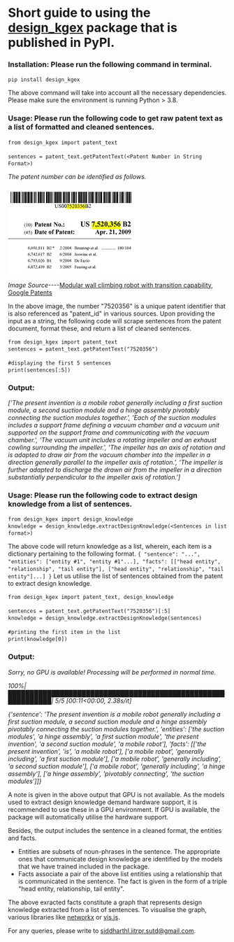 # Short guide to using the **[design_kgex](https://pypi.org/project/design-kgex/ "design_kgex")** package that is published in PyPI.

### Installation: Please run the following command in terminal.
```
pip install design_kgex
```

The above command will take into account all the necessary dependencies. Please make sure the environment is running Python > 3.8.

### Usage: Please run the following code to get raw patent text as a list of formatted and cleaned sentences.
```
from design_kgex import patent_text

sentences = patent_text.getPatentText(<Patent Number in String Format>)
```
*The patent number can be identified as follows.*

![image](./patent_number.JPG)

*Image Source*----[Modular wall climbing robot with transition capability, Google Patents](https://patents.google.com/patent/US7520356 "Google Patents") 

In the above image, the number "7520356" is a unique patent identifier that is also referenced as "patent_id" in various sources. Upon providing the input as a string, the following code will scrape sentences from the patent document, format these, and return a list of cleaned sentences.
```
from design_kgex import patent_text
sentences = patent_text.getPatentText("7520356")

#displaying the first 5 sentences
print(sentences[:5])
```
### Output:
*['The present invention is a mobile robot generally including a first suction module, a second suction module and a hinge assembly pivotably connecting the suction modules together.', 'Each of the suction modules includes a support frame defining a vacuum chamber and a vacuum unit supported on the support frame and communicating with the vacuum chamber.', 'The vacuum unit includes a rotating impeller and an exhaust cowling surrounding the impeller.', 'The impeller has an axis of rotation and is adapted 
to draw air from the vacuum chamber into the impeller in a direction generally parallel to the impeller axis of rotation.', 'The impeller is further adapted to discharge the drawn air from the impeller in a direction substantially perpendicular to the impeller axis of rotation.']*

### Usage: Please run the following code to extract design knowledge from a list of sentences.
```
from design_kgex import design_knowledge
knowledge = design_knowledge.extractDesignKnowledge(<Sentences in list format>)
```
The above code will return knowledge as a list, wherein, each item is a dictionary pertaining to the following format.
`
{
  "sentence": "...",
  "entities": ["entity #1", "entity #1"...],
  "facts": [["head entity", "relationship", "tail entity"], ["head entity", "relationship", "tail entity"]...]
}
`
Let us utilise the list of sentences obtained from the patent to extract design knowledge.
```
from design_kgex import patent_text, design_knowledge

sentences = patent_text.getPatentText("7520356")[:5]
knowledge = design_knowledge.extractDesignKnowledge(sentences)

#printing the first item in the list
print(knowledge[0])
```

### Output: 
*Sorry, no GPU is available! Processing will be performed in normal time.*

*100%|████████████████████████████████████████████████████████████| 5/5 [00:11<00:00,  2.38s/it]* 

*{'sentence': 'The present invention is a mobile robot generally including a first suction module, a second suction module and a hinge assembly pivotably connecting the suction modules together.', 'entities': ['the suction modules', 'a hinge assembly', 'a first suction module', 'the present invention', 'a second suction module', 'a mobile robot'], 'facts': [['the present invention', 'is', 'a mobile robot'], ['a mobile robot', 'generally including', 'a first suction module'], ['a mobile robot', 'generally including', 'a second suction module'], ['a mobile robot', 'generally including', 'a hinge assembly'], ['a hinge assembly', 'pivotably connecting', 'the suction modules']]}*

A note is given in the above output that GPU is not available. As the models used to extract design knowledge demand hardware support, it is recommended to use these in a GPU environment. If GPU is available, the package will automatically utilise the hardware support.

Besides, the output includes the sentence in a cleaned format, the entities and facts. 
 - Entities are subsets of noun-phrases in the sentence. The appropriate ones that communicate design knowledge are identified by the models that we have trained included in the package.
 - Facts associate a pair of the above list entities using a relationship that is communicated in the sentence. The fact is given in the form of a triple "head entity, relationship, tail entity".

The above exracted facts constitute a graph that represents design knowledge extracted from a list of sentences. To visualise the graph, various libraries like [networkx](https://networkx.org/documentation/stable/reference/generated/networkx.drawing.nx_pylab.draw_networkx.html "networkx") or [vis.js](https://visjs.github.io/vis-network/examples/network/labels/labelAlignment.html "vis.js").

For any queries, please write to siddharthl.iitrpr.sutd@gmail.com.
